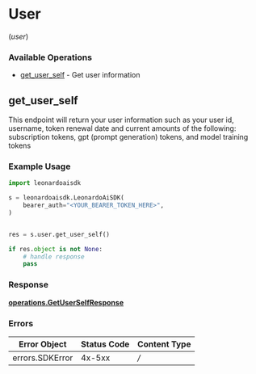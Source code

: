 # User
(*user*)

### Available Operations

* [get_user_self](#get_user_self) - Get user information

## get_user_self

This endpoint will return your user information such as your user id, username, token renewal date and current amounts of the following: subscription tokens, gpt (prompt generation) tokens, and model training tokens

### Example Usage

```python
import leonardoaisdk

s = leonardoaisdk.LeonardoAiSDK(
    bearer_auth="<YOUR_BEARER_TOKEN_HERE>",
)


res = s.user.get_user_self()

if res.object is not None:
    # handle response
    pass
```


### Response

**[operations.GetUserSelfResponse](../../models/operations/getuserselfresponse.md)**
### Errors

| Error Object    | Status Code     | Content Type    |
| --------------- | --------------- | --------------- |
| errors.SDKError | 4x-5xx          | */*             |
